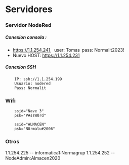 # Servidores
### Servidor NodeRed

##### Conexion consola :  
* https://1.1.254.241    user: Tomas  pass: Normalit2023!
* Nuevo HOST: https://1.1.254.231 

##### Conexion SSH 
        IP: ssh://1.1.254.199 
        Usuario: nodered 
        Pass: Normalit 

### Wifi

        ssid="Nave_3"
        psk="P#ssW0rd"

        ssid="ALMACEN"
        psk="N0rmalu#2006"

### Otros

1.1.254.225 -- informatica1:Normagrup 
1.1.254.252 -- NodeAdmin:Almacen2020 
